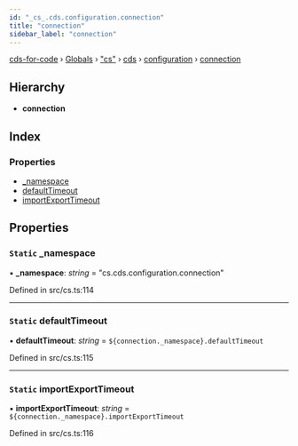 ```yaml
---
id: "_cs_.cds.configuration.connection"
title: "connection"
sidebar_label: "connection"
---
```


[cds-for-code](../index.md) › [Globals](../globals.md) › ["cs"](../modules/_cs_.md) › [cds](../modules/_cs_.cds.md) › [configuration](../modules/_cs_.cds.configuration.md) › [connection](_cs_.cds.configuration.connection.md)

## Hierarchy

* **connection**

## Index

### Properties

* [_namespace](_cs_.cds.configuration.connection.md#static-_namespace)
* [defaultTimeout](_cs_.cds.configuration.connection.md#static-defaulttimeout)
* [importExportTimeout](_cs_.cds.configuration.connection.md#static-importexporttimeout)

## Properties

### `Static` _namespace

▪ **_namespace**: *string* = "cs.cds.configuration.connection"

Defined in src/cs.ts:114

___

### `Static` defaultTimeout

▪ **defaultTimeout**: *string* = `${connection._namespace}.defaultTimeout`

Defined in src/cs.ts:115

___

### `Static` importExportTimeout

▪ **importExportTimeout**: *string* = `${connection._namespace}.importExportTimeout`

Defined in src/cs.ts:116
